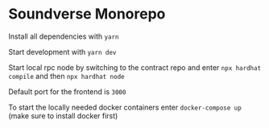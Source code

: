 # Soundverse Monorepo

Install all dependencies with `yarn`

Start development with `yarn dev`

Start local rpc node by switching to the contract repo and enter `npx hardhat compile`
and then `npx hardhat node`

Default port for the frontend is `3000`

To start the locally needed docker containers enter `docker-compose up` (make sure to install docker first)
